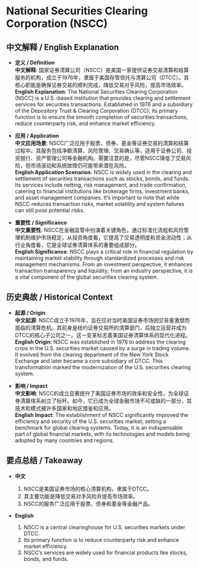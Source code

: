 # National Securities Clearing Corporation (NSCC)

## 中文解释 / English Explanation

* **定义 / Definition**  
  **中文解释**: 国家证券清算公司（NSCC）是美国一家提供证券交易清算和结算服务的机构，成立于1976年，隶属于美国存管信托与清算公司（DTCC）。其核心职能是确保证券交易的顺利完成，降低交易对手风险，提高市场效率。  
  **English Explanation**: The National Securities Clearing Corporation (NSCC) is a U.S.-based institution that provides clearing and settlement services for securities transactions. Established in 1976 and a subsidiary of the Depository Trust & Clearing Corporation (DTCC), its primary function is to ensure the smooth completion of securities transactions, reduce counterparty risk, and enhance market efficiency.

* **应用 / Application**  
  **中文应用场景**: NSCC广泛应用于股票、债券、基金等证券交易的清算和结算过程中。其服务包括净额清算、风险管理、交易确认等，适用于证券公司、投资银行、资产管理公司等金融机构。需要注意的是，尽管NSCC降低了交易风险，但市场波动和系统故障仍可能带来潜在风险。  
  **English Application Scenarios**: NSCC is widely used in the clearing and settlement of securities transactions such as stocks, bonds, and funds. Its services include netting, risk management, and trade confirmation, catering to financial institutions like brokerage firms, investment banks, and asset management companies. It’s important to note that while NSCC reduces transaction risks, market volatility and system failures can still pose potential risks.

* **重要性 / Significance**  
  **中文重要性**: NSCC在金融监管中扮演着关键角色，通过标准化流程和风险管理机制维护市场稳定。从投资角度看，它提高了交易透明度和资金流动性；从行业角度看，它是全球证券清算体系的重要组成部分。  
  **English Significance**: NSCC plays a critical role in financial regulation by maintaining market stability through standardized processes and risk management mechanisms. From an investment perspective, it enhances transaction transparency and liquidity; from an industry perspective, it is a vital component of the global securities clearing system.

## 历史典故 / Historical Context

* **起源 / Origin**  
  **中文起源**: NSCC成立于1976年，旨在应对当时美国证券市场因交易量激增而面临的清算危机。其前身是纽约证券交易所的清算部门，后独立运营并成为DTCC的核心子公司之一。这一变革标志着美国证券清算体系的现代化进程。  
  **English Origin**: NSCC was established in 1976 to address the clearing crisis in the U.S. securities market caused by a surge in trading volume. It evolved from the clearing department of the New York Stock Exchange and later became a core subsidiary of DTCC. This transformation marked the modernization of the U.S. securities clearing system.

* **影响 / Impact**  
  **中文影响**: NSCC的成立显著提升了美国证券市场的效率和安全性，为全球证券清算体系树立了标杆。如今，它已成为全球金融市场不可或缺的一部分，其技术和模式被许多国家和地区借鉴和应用。  
  **English Impact**: The establishment of NSCC significantly improved the efficiency and security of the U.S. securities market, setting a benchmark for global clearing systems. Today, it is an indispensable part of global financial markets, with its technologies and models being adopted by many countries and regions.

## 要点总结 / Takeaway

* **中文**  
  1. NSCC是美国证券市场的核心清算机构，隶属于DTCC。  
  2. 其主要功能是降低交易对手风险并提高市场效率。  
  3. NSCC的服务广泛应用于股票、债券和基金等金融产品。

* **English**  
  1. NSCC is a central clearinghouse for U.S. securities markets under DTCC.  
  2. Its primary function is to reduce counterparty risk and enhance market efficiency.  
  3. NSCC’s services are widely used for financial products like stocks, bonds, and funds.
